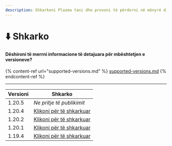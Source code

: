 ```yaml
---
description: Shkarkoni Plazma tani dhe provoni të përdorni në mënyrë direkte.
---
```


# ⬇️ Shkarko

#### Dëshironi të merrni informacione të detajuara për mbështetjen e versioneve?

{% content-ref url="supported-versions.md" %}
[supported-versions.md](supported-versions.md)
{% endcontent-ref %}

***

<table data-view="cards"><thead><tr><th>Versioni</th><th>Shkarko</th></tr></thead><tbody><tr><td>1.20.5</td><td><em>Ne pritje të publikimit</em></td></tr><tr><td>1.20.4</td><td><a href="https://github.com/PlazmaMC/Plazma/releases/download/build/1.20.4/latest/plazma-paperclip-1.20.4-R0.1-SNAPSHOT-reobf.jar">Klikoni për të shkarkuar</a></td></tr><tr><td>1.20.2</td><td><a href="https://github.com/PlazmaMC/Plazma/releases/download/build/1.20.2/latest/plazma-paperclip-1.20.2-R0.1-SNAPSHOT-reobf.jar">Klikoni për të shkarkuar</a></td></tr><tr><td>1.20.1</td><td><a href="https://github.com/PlazmaMC/Plazma/releases/download/build/1.20.1/latest/plazma-paperclip-1.20.1-R0.1-SNAPSHOT-reobf.jar">Klikoni për të shkarkuar</a></td></tr><tr><td>1.19.4</td><td><a href="https://github.com/PlazmaMC/Plazma/releases/download/build/1.19.4/latest/plazma-paperclip-1.19.4-R0.1-SNAPSHOT-reobf.jar">Klikoni për të shkarkuar</a></td></tr></tbody></table>
